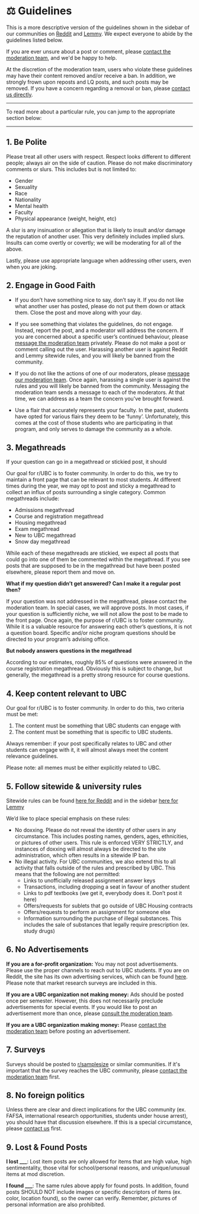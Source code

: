 # ⚖️ Guidelines

This is a more descriptive version of the guidelines shown in the sidebar of our communities on [Reddit](https://reddit.com/r/ubc) and [Lemmy](https://lemmy.ca/c/ubc). We expect everyone to abide by the guidelines listed below. 

If you are ever unsure about a post or comment, please [contact the moderation team](http://www.reddit.com/message/compose?to=%2Fr%2FUBC), and we'd be happy to help. 

At the discretion of the moderation team, users who violate these guidelines may have their content removed and/or receive a ban. In addition, we strongly frown upon reposts and LQ posts, and such posts may be removed. If you have a concern regarding a removal or ban, please [contact us directly](http://www.reddit.com/message/compose?to=%2Fr%2FUBC). 

---
To read more about a particular rule, you can jump to the appropriate section below:
<!-- toc -->
---

## 1. Be Polite

Please treat all other users with respect. Respect looks different to different people; always air on the side of caution. Please do not make discriminatory comments or slurs. This includes but is not limited to:

* Gender
* Sexuality
* Race
* Nationality
* Mental health
* Faculty
* Physical appearance (weight, height, etc)

A slur is any insinuation or allegation that is likely to insult and/or damage the reputation of another user. This very definitely includes implied slurs. Insults can come overtly or covertly; we will be moderating for all of the above. 

Lastly, please use appropriate language when addressing other users, even when you are joking. 

## 2. Engage in Good Faith

* If you don’t have something nice to say, don’t say it. If you do not like what another user has posted, please do not put them down or attack them. Close the post and move along with your day. 

* If you see something that violates the guidelines, do not engage. Instead, report the post, and a moderator will address the concern. If you are concerned about a specific user’s continued behaviour, please [message the moderation team](http://www.reddit.com/message/compose?to=%2Fr%2FUBC) privately. Please do not make a post or comment calling out the user. Harassing another user is against Reddit and Lemmy sitewide rules, and you will likely be banned from the community.

* If you do not like the actions of one of our moderators, please [message our moderation team](http://www.reddit.com/message/compose?to=%2Fr%2FUBC). Once again, harassing a single user is against the rules and you will likely be banned from the community. Messaging the moderation team sends a message to each of the moderators. At that time, we can address as a team the concern you’ve brought forward.

* Use a flair that accurately represents your faculty. In the past, students have opted for various flairs they deem to be ‘funny’. Unfortunately, this comes at the cost of those students who are participating in that program, and only serves to damage the community as a whole. 

## 3. Megathreads 

If your question can go in a megathread or stickied post, it should 

Our goal for r/UBC is to foster community. In order to do this, we try to maintain a front page that can be relevant to most students. At different times during the year, we may opt to post and sticky a megathread to collect an influx of posts surrounding a single category. Common megathreads include:

* Admissions megathread
* Course and registration megathread
* Housing megathread
* Exam megathread
* New to UBC megathread
* Snow day megathread

While each of these megathreads are stickied, we expect all posts that could go into one of them be commented within the megathread. If you see posts that are supposed to be in the megathread but have been posted elsewhere, please report them and move on.

**What if my question didn’t get answered? Can I make it a regular post then?**

If your question was not addressed in the megathread, please contact the moderation team. In special cases, we will approve posts. In most cases, if your question is sufficiently niche, we will not allow the post to be made to the front page. Once again, the purpose of r/UBC is to foster community. While it is a valuable resource for answering each other’s questions, it is not a question board. Specific and/or niche program questions should be directed to your program’s advising office.

**But nobody answers questions in the megathread**

According to our estimates, roughly 85% of questions were answered in the course registration megathread. Obviously this is subject to change, but generally, the megathread is a pretty strong resource for course questions.

## 4. Keep content relevant to UBC

Our goal for r/UBC is to foster community. In order to do this, two criteria must be met:

1. The content must be something that UBC students can engage with
2. The content must be something that is specific to UBC students.

Always remember: if your post specifically relates to UBC and other students can engage with it, it will almost always meet the content relevance guidelines.

Please note: all memes must be either explicitly related to UBC.  

## 5. Follow sitewide & university rules

Sitewide rules can be found [here for Reddit](https://www.redditinc.com/policies/content-policy) and in the sidebar [here for Lemmy](https://lemmy.ca/)

We’d like to place special emphasis on these rules:

* No doxxing. Please do not reveal the identity of other users in any circumstance. This includes posting names, genders, ages, ethnicities, or pictures of other users. This rule is enforced VERY STRICTLY, and instances of doxxing will almost always be directed to the site administration, which often results in a sitewide IP ban. 
* No illegal activity. For UBC communities, we also extend this to all activity that falls outside of the rules and prescribed by UBC. This means that the following are not permitted:
    - Links to unofficially released assignment answer keys
    - Transactions, including dropping a seat in favour of another student
    - Links to pdf textbooks (we get it, everybody does it. Don’t post it here)
    - Offers/requests for sublets that go outside of UBC Housing contracts
    - Offers/requests to perform an assignment for someone else
    - Information surrounding the purchase of illegal substances. This includes the sale of substances that legally require prescription (ex. study drugs)

## 6. No Advertisements

**If you are a for-profit organization:** You may not post advertisements. Please use the proper channels to reach out to UBC students. If you are on Reddit, the site has its own advertising services, which can be found [here](https://ads.reddit.com/). Please note that market research surveys are included in this. 

**If you are a UBC organization not making money:** Ads should be posted once per semester. However, this does not necessarily preclude advertisements for special events.  If you would like to post an advertisement more than once, please [consult the moderation team](http://www.reddit.com/message/compose?to=%2Fr%2FUBC).

**If you are a UBC organization making money:** Please [contact the moderation team](http://www.reddit.com/message/compose?to=%2Fr%2FUBC) before posting an advertisement.

## 7. Surveys
Surveys should be posted to [r/samplesize](https://reddit.com/r/samplesize) or similar communities.  If it's important that the survey reaches the UBC community, please [contact the moderation team](http://www.reddit.com/message/compose?to=%2Fr%2FUBC) first.

## 8. No foreign politics

Unless there are clear and direct implications for the UBC community (ex. FAFSA, international research opportunities, students under house arrest), you should have that discussion elsewhere. If this is a special circumstance, please [contact us](http://www.reddit.com/message/compose?to=%2Fr%2FUBC) first.

## 9. Lost & Found Posts

**I lost ___**: Lost item posts are only allowed for items that are high value, high sentimentality, those vital for school/personal reasons, and unique/unusual items at mod discretion.

**I found ___**: The same rules above apply for found posts. In addition, found posts SHOULD NOT include images or specific descriptors of items (ex. color, location found), so the owner can verify. Remember, pictures of personal information are also prohibited.




<!--  Short form for sidebars:

**[Full Guidelines](https://communityubc.github.io/meta/guidelines.html)**

Summarized Guidelines:

1. **Treat each other with respect**: No slurs (ex. racial, gender, homophobic, mental health, etc.)

2. **Engage in good faith**: If you can’t say something nice, don’t say anything.

3. **Use Megathreads**: If a megathread is currently pinned, you must post your question there.

4. **Keep content relevant to UBC**: Posts must be related to UBC or its community. All memes must be OC and/or explicitly related to UBC.

5. **Follow sitewide rules**: This includes illegal activities, linking to unauthorized copyrighted materials, doxxing, and violations of UBC academic conduct policy. ([read more](https://communityubc.github.io/meta/guidelines.html#5-follow-sitewide--university-rules))

6. **No Advertisements**: UBC affiliated non-profit organizations may advertise within reasonable limits, but are encouraged to [contact us](http://www.reddit.com/message/compose?to=%2Fr%2FUBC) first. Everyone else must [contact the mod team](http://www.reddit.com/message/compose?to=%2Fr%2FUBC) prior to posting. No private advertisement of any sale or purchase. ([read more](https://communityubc.github.io/meta/guidelines.html#6-no-advertisements))

7. **No Surveys**: Surveys should be posted to /r/samplesize. Please [contact us](http://www.reddit.com/message/compose?to=%2Fr%2FUBC) if it is important that your survey reach the UBC community specifically.

8. **No foreign politics** unless it has clear and direct implications for the UBC community. ([read more](https://communityubc.github.io/meta/guidelines.html#8-no-foreign-politics))

9. **Lost & Found Posts** are only allowed for some items (see [detailed guidelines](https://communityubc.github.io/meta/guidelines.html#9-lost--found-posts)). Found posts SHOULD NOT include images or descriptors (color, location) of the item, so only the owner can verify. Pictures with personal information are also prohibited.

In addition, we strongly frown upon reposts and LQ posts, and such posts may be removed.

If you see a post or comment which is not in accordance with these guidelines please use the report feature and DO NOT ENGAGE with it.
-->